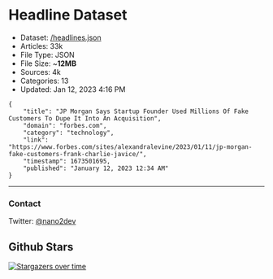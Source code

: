# Headline Dataset

- Dataset: [/headlines.json](https://raw.githubusercontent.com/fwd/news/master/headlines.json) 
- Articles: 33k
- File Type: JSON
- File Size: ~**12MB**
- Sources: 4k
- Categories: 13
- Updated: Jan 12, 2023 4:16 PM

```
{
    "title": "JP Morgan Says Startup Founder Used Millions Of Fake Customers To Dupe It Into An Acquisition",
    "domain": "forbes.com",
    "category": "technology",
    "link": "https://www.forbes.com/sites/alexandralevine/2023/01/11/jp-morgan-fake-customers-frank-charlie-javice/",
    "timestamp": 1673501695,
    "published": "January 12, 2023 12:34 AM"
}
```

---

### Contact 

Twitter: [@nano2dev](https://twitter.com/nano2dev)

## Github Stars

[![Stargazers over time](https://starchart.cc/fwd/news.svg)](https://starchart.cc/fwd/news)
